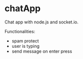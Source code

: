 # chatApp
Chat app with node.js and socket.io.

Functionalities: 
- spam protect
- user is typing
- send message on enter press
